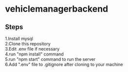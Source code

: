 # vehiclemanagerbackend<br>
## Steps<br>
1.Install mysql<br/>
2.Clone this repository<br/>
3.Edit .env file if necessary<br/>
4.run "npm install" command<br/>
5.run "npm start" command to run the server<br/>
6.Add ".env" file to .gitignore after cloning to your machine<br/>
